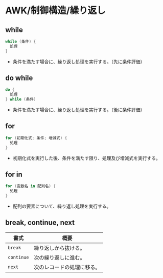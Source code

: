 # AWK/制御構造/繰り返し

## while

```awk
while (条件) {
  処理
}
```

- 条件を満たす場合に、繰り返し処理を実行する。（先に条件評価）

## do while

```awk
do {
  処理
} while (条件)
```

- 条件を満たす場合に、繰り返し処理を実行する。（後に条件評価）

## for

```awk
for (初期化式; 条件; 増減式) {
  処理
}
```

- 初期化式を実行した後、条件を満たす限り、処理及び増減式を実行する。

## for in

```awk
for (変数名 in 配列名) {
  処理
}
```

- 配列の要素について、繰り返し処理を実行する。

## break, continue, next

| 書式       | 概要                       |
| ---------- | -------------------------- |
| `break`    | 繰り返しから抜ける。       |
| `continue` | 次の繰り返しに進む。       |
| `next`     | 次のレコードの処理に移る。 |
